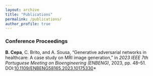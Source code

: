 ```yaml
---
layout: archive
title: "Publications"
permalink: /publications/
author_profile: true
---
```


<!-- {% if site.author.googlescholar %}
  <div class="wordwrap">You can also find my articles on <a href="{{site.author.googlescholar}}">my Google Scholar profile</a>.</div>
{% endif %}

{% include base_path %}

{% for post in site.publications reversed %}
  {% include archive-single.html %}
{% endfor %} -->

### Conference Proceedings

**B. Cepa**, C. Brito, and A. Sousa, “Generative adversarial networks in healthcare: A case study on MRI image generation,” in *2023 IEEE 7th Portuguese Meeting on Bioengineering (ENBENG)*, 2023, pp. 48–51. DOI:[10.1109/ENBENG58165.2023.10175330](https://doi.org/10.1109/ENBENG58165.2023.10175330)*

